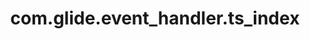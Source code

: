 ---
layout: page
title: com.glide.event_handler.ts_index
description: ""
value: "com.glide.ts.event.TSActionHandler"
---